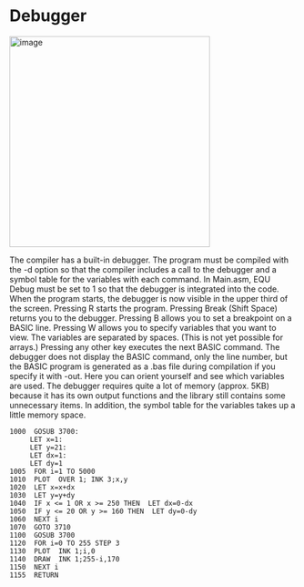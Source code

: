 # Debugger

<img width="352" height="370" alt="image" src="https://github.com/user-attachments/assets/e0c66056-b00c-446b-b592-339f63e429e7" />

The compiler has a built-in debugger. The program must be compiled with the -d option so that the compiler includes a call to the debugger and a symbol table for the variables with each command. In Main.asm, EQU Debug must be set to 1 so that the debugger is integrated into the code.
When the program starts, the debugger is now visible in the upper third of the screen. Pressing R starts the program. Pressing Break (Shift Space) returns you to the debugger. Pressing B allows you to set a breakpoint on a BASIC line. Pressing W allows you to specify variables that you want to view. The variables are separated by spaces. (This is not yet possible for arrays.) Pressing any other key executes the next BASIC command.
The debugger does not display the BASIC command, only the line number, but the BASIC program is generated as a .bas file during compilation if you specify it with -out. Here you can orient yourself and see which variables are used.
The debugger requires quite a lot of memory (approx. 5KB) because it has its own output functions and the library still contains some unnecessary items. In addition, the symbol table for the variables takes up a little memory space.

```
1000  GOSUB 3700:
     LET x=1:
     LET y=21:
     LET dx=1:
     LET dy=1
1005  FOR i=1 TO 5000
1010  PLOT  OVER 1; INK 3;x,y
1020  LET x=x+dx
1030  LET y=y+dy
1040  IF x <= 1 OR x >= 250 THEN  LET dx=0-dx
1050  IF y <= 20 OR y >= 160 THEN  LET dy=0-dy
1060  NEXT i
1070  GOTO 3710
1100  GOSUB 3700
1120  FOR i=0 TO 255 STEP 3
1130  PLOT  INK 1;i,0
1140  DRAW  INK 1;255-i,170
1150  NEXT i
1155  RETURN 
```

